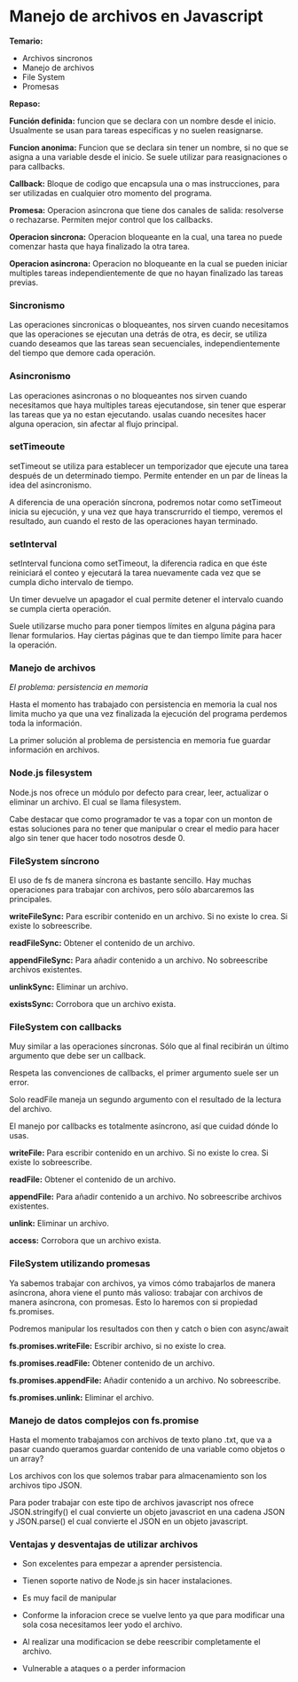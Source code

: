 # Manejo de archivos en Javascript

**Temario:**

- Archivos sincronos
- Manejo de archivos
- File System
- Promesas

**Repaso:**

**Función definida:** funcion que se declara con un nombre desde el inicio. Usualmente se usan para tareas especificas y no suelen reasignarse.

**Funcion anonima:** Funcion que se declara sin tener un nombre, si no que se asigna a una variable desde el inicio. Se suele utilizar para reasignaciones o para callbacks.

**Callback:** Bloque de codigo que encapsula una o mas instrucciones, para ser utilizadas en cualquier otro momento del programa.

**Promesa:** Operacion asincrona que tiene dos canales de salida: resolverse o rechazarse. Permiten mejor control que los callbacks.

**Operacion sincrona:** Operacion bloqueante en la cual, una tarea no puede comenzar hasta que haya finalizado la otra tarea.

**Operacion asincrona:** Operacion no bloqueante en la cual se pueden iniciar multiples tareas independientemente de que no hayan finalizado las tareas previas.

### Sincronismo

Las operaciones sincronicas o bloqueantes, nos sirven cuando necesitamos que las operaciones se ejecutan una detrás de otra, es decir, se utiliza cuando deseamos que las tareas sean secuenciales, independientemente del tiempo que demore cada operación.

### Asincronismo

Las operaciones asincronas o no bloqueantes nos sirven cuando necesitamos que haya multiples tareas ejecutandose, sin tener que esperar las tareas que ya no estan ejecutando. usalas cuando necesites hacer alguna operacion, sin afectar al flujo principal.

### setTimeoute

setTimeout se utiliza para establecer un temporizador que ejecute una tarea después de un determinado tiempo. Permite entender en un par de líneas la idea del asincronismo.

A diferencia de una operación síncrona, podremos notar como setTimeout inicia su ejecución, y una vez que haya transcrurrido el tiempo, veremos el resultado, aun cuando el resto de las operaciones hayan terminado.


### setInterval

setInterval funciona como setTimeout, la diferencia radica en que éste reiniciará el conteo y ejecutará la tarea nuevamente cada vez que se cumpla dicho intervalo de tiempo.

Un timer devuelve un apagador el cual permite detener el intervalo cuando se cumpla cierta operación.

Suele utilizarse mucho para poner tiempos límites en alguna página para llenar formularios. Hay ciertas páginas que te dan tiempo límite para hacer la operación.

### Manejo de archivos

*El problema: persistencia en memoria*

Hasta el momento has trabajado con persistencia en memoria la cual nos limita mucho ya que una vez finalizada la ejecución del programa perdemos toda la información.

La primer solución al problema de persistencia en memoria fue guardar información en archivos.

### Node.js filesystem

Node.js nos ofrece un módulo por defecto para crear, leer, actualizar o eliminar un archivo. El cual se llama filesystem.

Cabe destacar que como programador te vas a topar con un monton de estas soluciones para no tener que manipular o crear el medio para hacer algo sin tener que hacer todo nosotros desde 0.

### FileSystem síncrono

El uso de fs de manera síncrona es bastante sencillo. Hay muchas operaciones para trabajar con archivos, pero sólo abarcaremos las principales.

**writeFileSync:** Para escribir contenido en un archivo. Si no existe lo crea. Si existe lo sobreescribe.

**readFileSync:** Obtener el contenido de un archivo.

**appendFileSync:** Para añadir contenido a un archivo. No sobreescribe archivos existentes.

**unlinkSync:** Eliminar un archivo.

**existsSync:** Corrobora que un archivo exista.

### FileSystem con callbacks

Muy similar a las operaciones síncronas. Sólo que al final recibirán un último argumento que debe ser un callback.

Respeta las convenciones de callbacks, el primer argumento suele ser un error.

Solo readFile maneja un segundo argumento con el resultado de la lectura del archivo.

El manejo por callbacks es totalmente asíncrono, así que cuidad dónde lo usas.

**writeFile:** Para escribir contenido en un archivo. Si no existe lo crea. Si existe lo sobreescribe.

**readFile:** Obtener el contenido de un archivo.

**appendFile:** Para añadir contenido a un archivo. No sobreescribe archivos existentes.

**unlink:** Eliminar un archivo.

**access:** Corrobora que un archivo exista.


### FileSystem utilizando promesas

Ya sabemos trabajar con archivos, ya vimos cómo trabajarlos de manera asíncrona, ahora viene el punto más valioso: trabajar con archivos de manera asíncrona, con promesas. 
Esto lo haremos con si propiedad fs.promises.

Podremos manipular los resultados con then y catch o bien con async/await

**fs.promises.writeFile:** Escribir archivo, si no existe lo crea.

**fs.promises.readFile:** Obtener contenido de un archivo.

**fs.promises.appendFile:** Añadir contenido a un archivo. No sobreescribe.

**fs.promises.unlink:** Eliminar el archivo.


### Manejo de datos complejos con fs.promise

Hasta el momento trabajamos con archivos de texto plano .txt, que va a pasar cuando queramos guardar contenido de una variable como objetos o un array?

Los archivos con los que solemos trabar para almacenamiento son los archivos tipo JSON.

Para poder trabajar con este tipo de archivos javascript nos ofrece JSON.stringify() el cual convierte un objeto javascriot en una cadena JSON y JSON.parse() el cual convierte el JSON en un objeto javascript.

### Ventajas y desventajas de utilizar archivos

- Son excelentes para empezar a aprender persistencia.
- Tienen soporte nativo de Node.js sin hacer instalaciones.
-  Es muy facil de manipular 

- Conforme la inforacion crece se vuelve lento ya que para modificar una sola cosa necesitamos leer yodo el archivo.
- Al realizar una modificacion se debe reescribir completamente el archivo.
- Vulnerable a ataques o a perder informacion